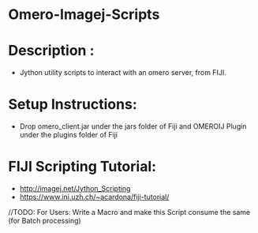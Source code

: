 # Omero-Imagej-Scripts

# Description : 
- Jython utility scripts to interact with an omero server, from FIJI.

# Setup Instructions:
- Drop omero_client.jar under the jars folder of Fiji and OMEROIJ Plugin under the plugins folder of Fiji

# FIJI Scripting Tutorial:
- http://imagej.net/Jython_Scripting
- https://www.ini.uzh.ch/~acardona/fiji-tutorial/

//TODO: For Users: Write a Macro and make this Script consume the same (for Batch processing)
